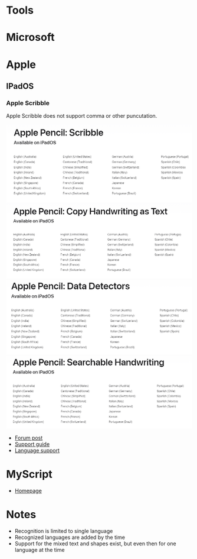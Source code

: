# Tools



# Microsoft



# Apple

## IPadOS



### Apple Scribble

Apple Scribble does not support comma or other puncutation.

![Screenshot](img/apple_pencil_scribble_supported_languages.png)
![Screenshot](img/apple_pencil_copy_handwriting_as_text_supported_languages.png)
![Screenshot](img/apple_pencil_data_detectors_supported_languages.png)
![Screenshot](img/apple_pencil_searchable_handwriting_supported_languages.png)

- [Forum post](https://discussions.apple.com/thread/252411080)
- [Support guide](https://support.apple.com/guide/ipad/enter-text-with-scribble-ipad355ab2a7/ipados)
- [Language support](https://www.apple.com/ios/feature-availability/#apple-pencil-scribble)

# MyScript

- [Homepage](https://www.myscript.com/)



# Notes

- Recognition is limited to single language
- Recognized languages are added by the time
- Support for the mixed text and shapes exist, but even then for one language at the time
